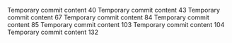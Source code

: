 Temporary commit content 40
Temporary commit content 43
Temporary commit content 67
Temporary commit content 84
Temporary commit content 85
Temporary commit content 103
Temporary commit content 104
Temporary commit content 132

